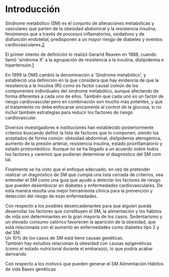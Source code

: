 # Introducción

Síndrome metabólico (SM) es el conjunto de alteraciones metabólicas y vasculares que parten de la obesidad abdominal y la resistencia insulina, fenómenos que a través de procesos inflamatorios, oxidativos y de disfunción endotelial, predisponen a un mayor riesgo de diabetes y eventos cardiovasculares.[2](#2)

El primer intento de definición lo realizó Gerarld Reaven en 1988, cuando llamó 'síndrome X' a la agrupación de resistencia a la insulina, dislipidemia e hipertensión.[1](#1)

En 1999 la OMS cambió la denominación a 'Síndrome metabólico', y estableció una definición en la que considera que hay evidencia de que la resistencia a la insulina (RI) como es factor causal común de los componentes individuales del síndrome metabólico, aunque afectando de forma diferentes a cada uno de ellos. También que cada uno es un factor de riesgo cardiovascular pero en combinación son mucho más potentes, y que el tratamiento no debe enfocarse únicamente al control de la glucosa, si no incluir también estrategias para reducir los factores de riesgo cardiovascular.

Diversos investigadores e instituciones han establecido posteriormente criterios buscando definir la lista de factores que lo componen, siendo los aceptados de forma común: obesidad abdominal, dislipidemia aterogénica, aumento de la presión arterial, resistencia insulina, estado proinflamatorio y estado protrombótico. Aunque no se ha llegado a un acuerdo sobre todos los factores y varemos que pudieran determinar el diagnóstico del SM com tal.

Finalmente se ha visto que el enfoque adecuado, en vez de pretender realizar un diagnóstico de SM que cumpla una lista cerrada de criterios, sea entender el SM como una guía que ayude a detectar los factores de riesgo que pueden desembocar en diabetes y enfermedades cardiovasculares. De esta manera resulta una mejor herramienta clínica para la prevención y detección del riesgo de esas enfermedades.

Con respecto a los posibles desencadenantes para que alguien pueda desarrollar los factores que constituyen el SM, la alimentación y los hábitos de vida son determinantes en la gran mayoría de los casos. Sedentarismo y un elevado consumo calórico favorecen la aparición de la obesidad, que está relacionada con el aumento en enfermedades como diabetes tipo 2 y del SM.  
Un 10% de los casos de SM está tiene causas genéticas.  
También hay estudios relacionan la obesidad con causas epigenéticas (como el estado nutricional durante el embarazo), lo que podría acabar derivando 



Con respecto a los motivos que pueden generar el SM
Alimentación
Hábitos de vida
Bases genéticas